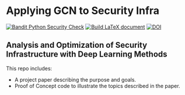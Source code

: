 # Applying GCN to Security Infra

[![Bandit Python Security Check](https://github.com/devsecfranklin/model-graph-neural-net/actions/workflows/bandit.yml/badge.svg)](https://github.com/devsecfranklin/model-graph-neural-net/actions/workflows/bandit.yml) [![Build LaTeX document](https://github.com/devsecfranklin/model-graph-neural-net/actions/workflows/latex.yml/badge.svg)](https://github.com/devsecfranklin/model-graph-neural-net/actions/workflows/latex.yml) [![DOI](https://zenodo.org/badge/429877734.svg)](https://zenodo.org/badge/latestdoi/429877734)


## Analysis and Optimization of Security Infrastructure with Deep Learning Methods

This repo includes:

* A project paper describing the purpose and goals.
* Proof of Concept code to illustrate the topics described in the paper.

